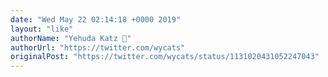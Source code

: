 ```yaml
---
date: "Wed May 22 02:14:18 +0000 2019"
layout: "like"
authorName: "Yehuda Katz 🥨"
authorUrl: "https://twitter.com/wycats"
originalPost: "https://twitter.com/wycats/status/1131020431052247043"
---
```

